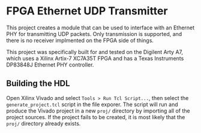 # FPGA Ethernet UDP Transmitter

This project creates a module that can be used to interface with an Ethernet
PHY for transmitting UDP packets. Only transmission is supported, and there is
no receiver implmented on the FPGA side of things.

This project was specifically built for and tested on the Digilent Arty A7,
which uses a Xilinx Artix-7 XC7A35T FPGA and has a Texas Instruments DP83848J
Ethernet PHY controller.

## Building the HDL

Open Xilinx Vivado and select `Tools > Run Tcl Script...`, then select the
`generate_project.tcl` script in the file exporer. The script will run and
produce the Vivado project in a new `proj/` directory by importing all of the
project sources. If the project fails to be created, it is most likely that the
`proj/` directory already exists.
